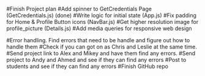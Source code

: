 #Finish Project plan 
#Add spinner to GetCredentials Page (GetCredentials.js) (done)
#Write logic for initial state (App.js)
#Fix padding for Home & Profile Button icons (NavBar.js)
#Get higher resolution image for profile_picture (Details.js) 
#Add media queries for responsive web design

#Error handling. Find errors that need to be handle and figure out how to handle them
#Check if you can got on as Chris and Leslie at the same time. 
#Send project link to Alex and Mikey and have them find any errors. 
#Send project to Andy and Ahmed and see if they can find any errors 
#Post to students and see if they can find any errors 
#Finish GitHub repo